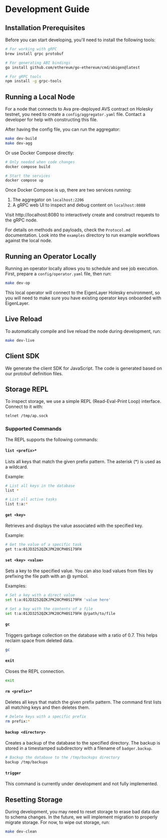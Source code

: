 # Development Guide

## Installation Prerequisites

Before you can start developing, you'll need to install the following tools:

```bash
# For working with gRPC
brew install grpc protobuf

# For generating ABI bindings
go install github.com/ethereum/go-ethereum/cmd/abigen@latest

# For gRPC tools
npm install -g grpc-tools
```

## Running a Local Node

For a node that connects to Ava pre-deployed AVS contract on Holesky testnet, you need to create a `config/aggregator.yaml` file. Contact a developer for help with constructing this file.

After having the config file, you can run the aggregator:

```bash
make dev-build
make dev-agg
```

Or use Docker Compose directly:

```bash
# Only needed when code changes
docker compose build

# Start the services
docker compose up
```

Once Docker Compose is up, there are two services running:

1. The aggregator on `localhost:2206`
2. A gRPC web UI to inspect and debug content on `localhost:8080`

Visit http://localhost:8080 to interactively create and construct requests to the gRPC node.

For details on methods and payloads, check the `Protocol.md` documentation. Look into the `examples` directory to run example workflows against the local node.

## Running an Operator Locally

Running an operator locally allows you to schedule and see job execution. First, prepare a `config/operator.yaml` file, then run:

```bash
make dev-op
```

This local operator will connect to the EigenLayer Holesky environment, so you will need to make sure you have existing operator keys onboarded with EigenLayer.

## Live Reload

To automatically compile and live reload the node during development, run:

```bash
make dev-live
```

## Client SDK

We generate the client SDK for JavaScript. The code is generated based on our protobuf definition files.

## Storage REPL

To inspect storage, we use a simple REPL (Read-Eval-Print Loop) interface. Connect to it with:

```bash
telnet /tmp/ap.sock
```

### Supported Commands

The REPL supports the following commands:

#### `list <prefix>*`
Lists all keys that match the given prefix pattern. The asterisk (*) is used as a wildcard.

Example:
```bash
# List all keys in the database
list *

# List all active tasks
list t:a:*
```

#### `get <key>`
Retrieves and displays the value associated with the specified key.

Example:
```bash
# Get the value of a specific task
get t:a:01JD3252QZKJPK20CPH0S179FH
```

#### `set <key> <value>`
Sets a key to the specified value. You can also load values from files by prefixing the file path with an @ symbol.

Examples:
```bash
# Set a key with a direct value
set t:a:01JD3252QZKJPK20CPH0S179FH 'value here'

# Set a key with the contents of a file
set t:a:01JD3252QZKJPK20CPH0S179FH @/path/to/file
```

#### `gc`
Triggers garbage collection on the database with a ratio of 0.7. This helps reclaim space from deleted data.

```bash
gc
```

#### `exit`
Closes the REPL connection.

```bash
exit
```

#### `rm <prefix>*`
Deletes all keys that match the given prefix pattern. The command first lists all matching keys and then deletes them.

```bash
# Delete keys with a specific prefix
rm prefix:*
```

#### `backup <directory>`
Creates a backup of the database to the specified directory. The backup is stored in a timestamped subdirectory with a filename of `badger.backup`.

```bash
# Backup the database to the /tmp/backups directory
backup /tmp/backups
```

#### `trigger`
This command is currently under development and not fully implemented.

## Resetting Storage

During development, you may need to reset storage to erase bad data due to schema changes. In the future, we will implement migration to properly migrate storage. For now, to wipe out storage, run:

```bash
make dev-clean
```

